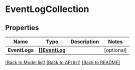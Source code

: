 # EventLogCollection

## Properties

Name | Type | Description | Notes
------------ | ------------- | ------------- | -------------
**EventLogs** | [**[]EventLog**](EventLog.md) |  | [optional] 

[[Back to Model list]](../README.md#documentation-for-models) [[Back to API list]](../README.md#documentation-for-api-endpoints) [[Back to README]](../README.md)


